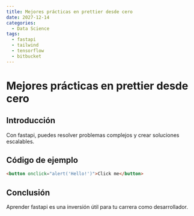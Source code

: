 ```yaml
---
title: Mejores prácticas en prettier desde cero
date: 2027-12-14
categories:
  - Data Science
tags:
  - fastapi
  - tailwind
  - tensorflow
  - bitbucket
---
```


# Mejores prácticas en prettier desde cero

## Introducción

Con fastapi, puedes resolver problemas complejos y crear soluciones escalables.

## Código de ejemplo

```html
<button onclick="alert('Hello!')">Click me</button>
```

## Conclusión

Aprender fastapi es una inversión útil para tu carrera como desarrollador.